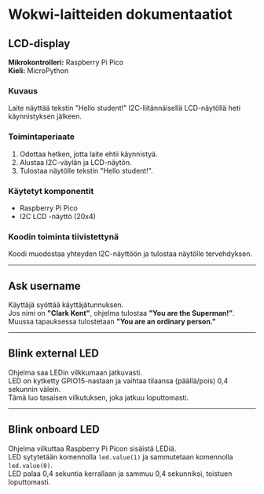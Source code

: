 # Wokwi-laitteiden dokumentaatiot

## LCD-display

**Mikrokontrolleri:** Raspberry Pi Pico  
**Kieli:** MicroPython  

### Kuvaus
Laite näyttää tekstin "Hello student!" I2C-liitännäisellä LCD-näytöllä heti käynnistyksen jälkeen.

### Toimintaperiaate
1. Odottaa hetken, jotta laite ehtii käynnistyä.  
2. Alustaa I2C-väylän ja LCD-näytön.  
3. Tulostaa näytölle tekstin "Hello student!".

### Käytetyt komponentit
- Raspberry Pi Pico  
- I2C LCD -näyttö (20x4)

### Koodin toiminta tiivistettynä
Koodi muodostaa yhteyden I2C-näyttöön ja tulostaa näytölle tervehdyksen.

---

## Ask username
Käyttäjä syöttää käyttäjätunnuksen.  
Jos nimi on **"Clark Kent"**, ohjelma tulostaa **"You are the Superman!"**.  
Muussa tapauksessa tulostetaan **"You are an ordinary person."**

---

## Blink external LED
Ohjelma saa LEDin vilkkumaan jatkuvasti.  
LED on kytketty GPIO15-nastaan ja vaihtaa tilaansa (päällä/pois) 0,4 sekunnin välein.  
Tämä luo tasaisen vilkutuksen, joka jatkuu loputtomasti.

---

## Blink onboard LED
Ohjelma vilkuttaa Raspberry Pi Picon sisäistä LEDiä.  
LED sytytetään komennolla `led.value(1)` ja sammutetaan komennolla `led.value(0)`.  
LED palaa 0,4 sekuntia kerrallaan ja sammuu 0,4 sekunniksi, toistuen loputtomasti.


